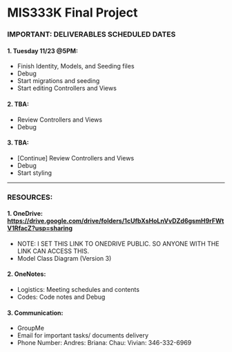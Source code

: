 # MIS333K Final Project 

### IMPORTANT: DELIVERABLES SCHEDULED DATES
#### 1. Tuesday 11/23 @5PM: 
- Finish Identity, Models, and Seeding files
- Debug 
- Start migrations and seeding
- Start editing Controllers and Views 
#### 2. TBA: 
- Review Controllers and Views 
- Debug 
#### 3. TBA: 
- [Continue] Review Controllers and Views 
- Debug
- Start styling 

__________________________________________________________________

### RESOURCES: 
#### 1. OneDrive: https://drive.google.com/drive/folders/1cUfbXsHoLnVvDZd6gsmH9rFWtV1RfacZ?usp=sharing 
- NOTE: I SET THIS LINK TO ONEDRIVE PUBLIC. SO ANYONE WITH THE LINK CAN ACCESS THIS. 
- Model Class Diagram (Version 3) 
#### 2. OneNotes: 
- Logistics: Meeting schedules and contents 
- Codes: Code notes and Debug 
#### 3. Communication: 
- GroupMe
- Email for important tasks/ documents delivery 
- Phone Number: 
  Andres: 
  Briana: 
  Chau: 
  Vivian: 346-332-6969 
